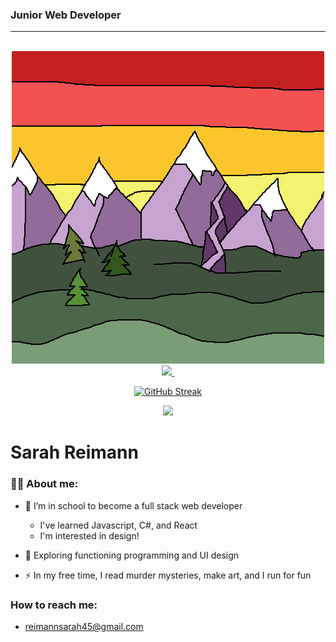 ### Junior Web Developer
***
<br>

<div id="header" align="center">

  <img src="./imgs/mountains.gif">
</a>
<div id="badges" align="center">
  <a href="https://www.linkedin.com/in/sarah-reimann/">
  <img src="https://img.shields.io/badge/LinkedIn-blue?logo=linkedin&logoColor=white&style=for-the-badge" />
  <img src="https://komarev.com/ghpvc/?username=reimannsarah&style=flat-square&color=blue" alt=""/>
</div>
</div>

<div align="center">  
  
[![GitHub Streak](https://streak-stats.demolab.com?user=reimannsarah&theme=default&mode=weekly)](https://git.io/streak-stats)
</div>

<div align="center">  
  
![](https://github-readme-stats.vercel.app/api/top-langs/?username=reimannsarah&theme=transparent&hide_border=true&include_all_commits=false&count_private=false&layout=compact)

</div>

# Sarah Reimann

### :woman_technologist: About me:
- :telescope: I’m in school to become a full stack web developer
  * I've learned Javascript, C#, and React
  * I'm interested in design! 

- :seedling: Exploring functioning programming and UI design

- :zap: In my free time, I read murder mysteries, make art, and I run for fun

### How to reach me:
* reimannsarah45@gmail.com







<!--
**reimannsarah/reimannsarah** is a ✨ _special_ ✨ repository because its `README.md` (this file) appears on your GitHub profile.

Here are some ideas to get you started:

- 🔭 I’m currently working on ...
- 🌱 I’m currently learning ...
- 👯 I’m looking to collaborate on ...
- 🤔 I’m looking for help with ...
- 💬 Ask me about ...
- 📫 How to reach me: ...
- 😄 Pronouns: ...
- ⚡ Fun fact: ...
-->
